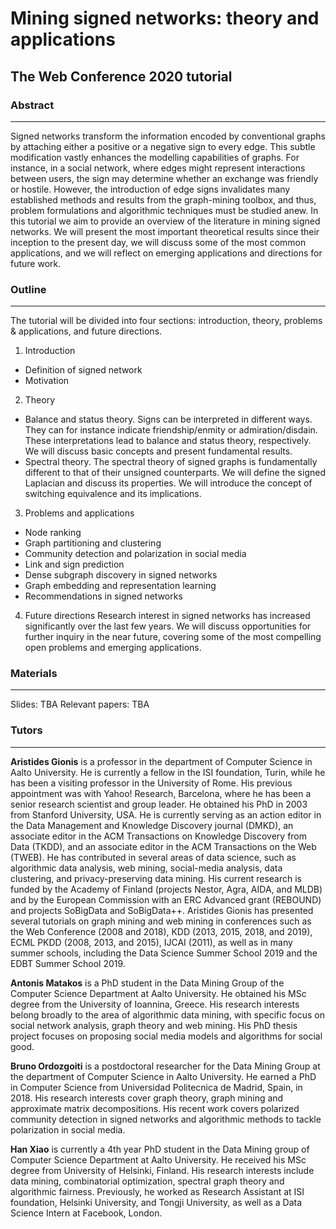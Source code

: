 # Mining signed networks: theory and applications
## The Web Conference 2020 tutorial

### Abstract
---
Signed networks transform the information encoded by conventional graphs by attaching either a positive or a negative sign to every edge. This subtle modification vastly enhances the modelling capabilities of graphs. For instance, in a social network, where edges might represent interactions between users, the sign may determine whether an exchange was friendly or hostile. However, the introduction of edge signs invalidates many established methods and results from the graph-mining toolbox, and thus, problem formulations and algorithmic techniques must be studied anew. In this tutorial we aim to provide an overview of the literature in mining signed networks. We will present the most important theoretical results since their inception to the present day, we will discuss some of the most common applications, and we will reflect on emerging applications and directions for future work.

### Outline
---
The tutorial will be divided into four sections: introduction, theory, problems & applications, and future directions.

1. Introduction
  * Definition of signed network
  * Motivation

2. Theory
  * Balance and status theory. Signs can be interpreted in different ways. They can for instance indicate friendship/enmity or admiration/disdain. These interpretations lead to balance and status theory, respectively. We will discuss basic concepts and present fundamental results.
  * Spectral theory. The spectral theory of signed graphs is fundamentally different to that of their unsigned counterparts. We will define the signed Laplacian and discuss its properties. We will introduce the concept of switching equivalence and its implications.

3. Problems and applications
  * Node ranking
  * Graph partitioning and clustering
  * Community detection and polarization in social media
  * Link and sign prediction
  * Dense subgraph discovery in signed networks
  * Graph embedding and representation learning
  * Recommendations in signed networks

4. Future directions
Research interest in signed networks has increased significantly over the last few years. We will discuss opportunities for further inquiry in the near future, covering some of the most compelling open problems and emerging applications.

### Materials
---

Slides: TBA
Relevant papers: TBA

### Tutors
---

**Aristides Gionis** is a professor in the department of Computer Science in Aalto University. He is currently a fellow in the ISI foundation, Turin, while he has been a visiting professor in the University of Rome. His previous appointment was with Yahoo! Research, Barcelona, where he has been a senior research scientist and group leader. He obtained his PhD in 2003 from Stanford University, USA. He is currently serving as an action editor in the Data Management and Knowledge Discovery journal (DMKD), an associate editor in the ACM Transactions on Knowledge Discovery from Data (TKDD), and an associate editor in the ACM Transactions on the Web (TWEB). He has contributed in several areas of data science, such as algorithmic data analysis, web mining, social-media analysis, data clustering, and privacy-preserving data mining. His current research is funded by the Academy of Finland (projects Nestor, Agra, AIDA, and MLDB) and by the European Commission with an ERC Advanced grant (REBOUND) and projects SoBigData and SoBigData++.
Aristides Gionis has presented several tutorials on graph mining and web mining in conferences such as the Web Conference (2008 and 2018), KDD (2013, 2015, 2018, and 2019), ECML PKDD (2008, 2013, and 2015), IJCAI (2011), as well as in many summer schools, including the Data Science Summer School 2019 and the EDBT Summer School 2019.

**Antonis Matakos** is a PhD student in the Data Mining Group of the Computer Science Department at Aalto University. He obtained his MSc degree from the University of Ioannina, Greece. His research interests belong broadly to the area of algorithmic data mining, with specific focus on social network analysis, graph theory and web mining. His PhD thesis project focuses on proposing social media models and algorithms for social good.

**Bruno Ordozgoiti** is a postdoctoral researcher for the Data Mining Group at the department of Computer Science in Aalto University. He earned a PhD in Computer Science from Universidad Politecnica de Madrid, Spain, in 2018. His research interests cover graph theory, graph mining and approximate matrix decompositions. His recent work covers polarized community detection in signed networks and algorithmic methods to tackle polarization in social media.

**Han Xiao** is currently a 4th year PhD student in the Data Mining group of Computer Science Department at Aalto University. He received his MSc degree from University of Helsinki, Finland. His research interests include data mining, combinatorial optimization, spectral graph theory and algorithmic fairness. Previously, he worked as Research Assistant at ISI foundation, Helsinki University, and Tongji University, as well as a Data Science Intern at Facebook, London.
